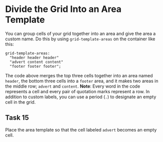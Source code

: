 # Divide the Grid Into an Area Template
You can group cells of your grid together into an area and give the area a custom name. Do this by using `grid-template-areas` on the container like this:
```
grid-template-areas:
  "header header header"
  "advert content content"
  "footer footer footer";
  ```
  The code above merges the top three cells together into an area named `header`, the bottom three cells into a `footer` area, and it makes two areas in the middle row; `advert` and `content`. **Note**: Every word in the code represents a cell and every pair of quotation marks represent a row. In addition to custom labels, you can use a period (`.`) to designate an empty cell in the grid.
## Task 15

Place the area template so that the cell labeled `advert` becomes an empty cell.


